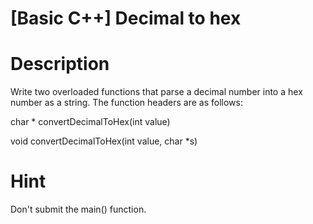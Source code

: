 # [Basic C++]  Decimal to hex

# Description
Write two overloaded functions that parse a decimal number into a hex number as a string. The function headers are as follows: 

char \* convertDecimalToHex(int value)

void convertDecimalToHex(int value, char \*s)

 
# Hint
Don't submit the main() function.
